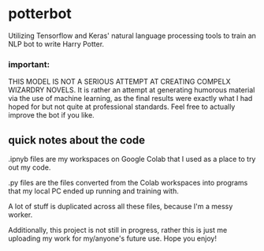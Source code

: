 # potterbot
Utilizing Tensorflow and Keras' natural language processing tools to train an NLP bot to write Harry Potter.

### important:
THIS MODEL IS NOT A SERIOUS ATTEMPT AT CREATING COMPELX WIZARDRY NOVELS. It is rather an attempt at generating humorous material via the use of machine learning, as the final results were exactly what I had hoped for but not quite at professional standards. Feel free to actually improve the bot if you like.

## quick notes about the code
.ipnyb files are my workspaces on Google Colab that I used as a place to try out my code.

.py files are the files converted from the Colab workspaces into programs that my local PC ended up running and training with.

A lot of stuff is duplicated across all these files, because I'm a messy worker.

Additionally, this project is not still in progress, rather this is just me uploading my work for my/anyone's future use.
Hope you enjoy!
